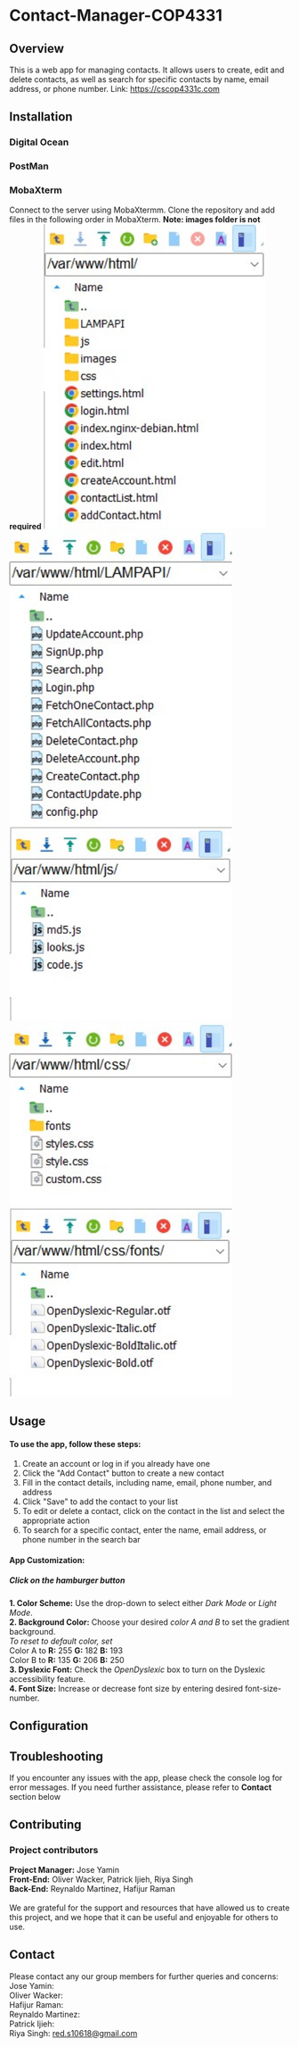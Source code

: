 # Contact-Manager-COP4331

## Overview
This is a web app for managing contacts. It allows users to create, edit and delete contacts, as well as search for specific contacts by name, email address, or phone number.
Link: https://cscop4331c.com

## Installation
### Digital Ocean
### PostMan
### MobaXterm
Connect to the server using MobaXtermm.
Clone the repository and add files in the following order in MobaXterm.
**Note: images folder is not required**
<img src="./images/image1.JPG" width="400" title="Main folder setup"/>
<img src="./images/image2.JPG" width="400" title="LAMP API folder setup"/>
<img src="./images/image3.JPG" width="400" title="profile image"/>
<img src="./images/image4.JPG" width="400" title="profile image"/>
<img src="./images/image5.JPG" width="400" title="profile image"/>

## Usage
#### To use the app, follow these steps:

1. Create an account or log in if you already have one
2. Click the "Add Contact" button to create a new contact
3. Fill in the contact details, including name, email, phone number, and address
4. Click "Save" to add the contact to your list
5. To edit or delete a contact, click on the contact in the list and select the appropriate action
6. To search for a specific contact, enter the name, email address, or phone number in the search bar

#### App Customization:
##### Click on the hamburger button
**1. Color Scheme:** Use the drop-down to select either _Dark Mode_ or _Light Mode_. <br/>
**2. Background Color:** Choose your desired _color A and B_ to set the gradient background. <br/>
   _To reset to default color, set_ <br/>
   Color A to **R:** 255 **G:** 182 **B:** 193 <br/>
   Color B to **R:** 135 **G:** 206 **B:** 250 <br/>
**3. Dyslexic Font:** Check the _OpenDyslexic_ box to turn on the Dyslexic accessibility feature. <br/> 
**4. Font Size:** Increase or decrease font size by entering desired font-size-number. <br/>

## Configuration

## Troubleshooting
If you encounter any issues with the app, please check the console log for error messages. If you need further assistance, please refer to **Contact** section below

## Contributing
### Project contributors
**Project Manager:** Jose Yamin <br/>
**Front-End:** Oliver Wacker, Patrick Ijieh, Riya Singh <br/>
**Back-End:** Reynaldo Martinez, Hafijur Raman <br/> <br/>
We are grateful for the support and resources that have allowed us to create this project, and we hope that it can be useful and enjoyable for others to use.

## Contact
Please contact any our group members for further queries and concerns:
Jose Yamin: <br/>
Oliver Wacker: <br/>
Hafijur Raman: <br/>
Reynaldo Martinez: <br/>
Patrick Ijieh: <br/>
Riya Singh: red.s10618@gmail.com <br/>
